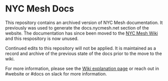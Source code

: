 # NYC Mesh Docs

This repository contains an archived version of NYC Mesh documentation. It previously was used to generate the docs.nycmesh.net section of the website. The documentation has since been moved to the [NYC Mesh Wiki](https://wiki.mesh.nycmesh.net) and this respository is now unused.

Continued edits to this repository will not be applied. It is maintained as a record and archive of the previous state of the docs prior to the move to the wiki.

For more information, please see the [Wiki explanation page](https://wiki.mesh.nycmesh.net/link/169#bkmrk-page-title) or reach out in #website or #docs on slack for more information.
